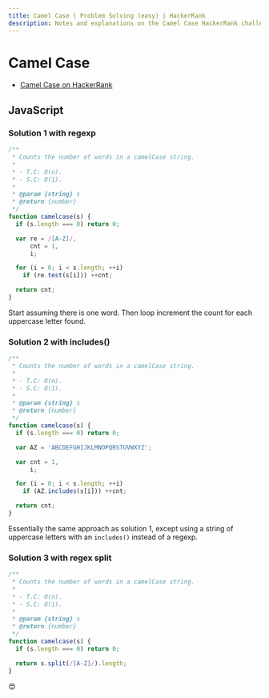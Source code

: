 ```yaml
---
title: Camel Case | Problem Solving (easy) | HackerRank
description: Notes and explanations on the Camel Case HackerRank challenge.
---
```


# Camel Case

- [Camel Case on HackerRank](https://www.hackerrank.com/challenges/camelcase)

## JavaScript

### Solution 1 with regexp

```javascript
/**
 * Counts the number of words in a camelCase string.
 *
 * - T.C: O(n).
 * - S.C: O(1).
 *
 * @param {string} s
 * @return {number}
 */
function camelcase(s) {
  if (s.length === 0) return 0;

  var re = /[A-Z]/,
      cnt = 1,
      i;

  for (i = 0; i < s.length; ++i)
    if (re.test(s[i])) ++cnt;

  return cnt;
}
```

Start assuming there is one word.
Then loop increment the count for each uppercase letter found.

### Solution 2 with includes()

```javascript
/**
 * Counts the number of words in a camelCase string.
 *
 * - T.C: O(n).
 * - S.C: O(1).
 *
 * @param {string} s
 * @return {number}
 */
function camelcase(s) {
  if (s.length === 0) return 0;

  var AZ = 'ABCDEFGHIJKLMNOPQRSTUVWXYZ';

  var cnt = 1,
      i;

  for (i = 0; i < s.length; ++i)
    if (AZ.includes(s[i])) ++cnt;

  return cnt;
}
```

Essentially the same approach as solution 1, except using a string of uppercase letters with an `includes()` instead of a regexp.

### Solution 3 with regex split

```javascript
/**
 * Counts the number of words in a camelCase string.
 *
 * - T.C: O(n).
 * - S.C: O(1).
 *
 * @param {string} s
 * @return {number}
 */
function camelcase(s) {
  if (s.length === 0) return 0;

  return s.split(/[A-Z]/).length;
}
```

😍
